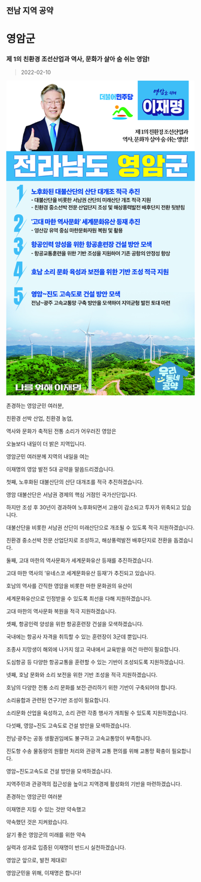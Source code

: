 ## 전남 지역 공약

# 영암군

### 제 1의 친환경 조선산업과 역사, 문화가 살아 숨 쉬는 영암!
> 2022-02-10

![영암군 지역공약](./005_014_015.jpg)

존경하는 영암군민 여러분, 

 

친환경 선박 산업, 친환경 농업, 

역사와 문화가 축적된 전통 소리가 어우러진 영암은 

오늘보다 내일이 더 밝은 지역입니다.  

 

영암군민 여러분께 지역의 내일을 여는 

이재명의 영암 발전 5대 공약을 말씀드리겠습니다.

 

첫째, 노후화된 대불산단의 산단 대개조를 적극 추진하겠습니다.

영암 대불산단은 서남권 경제의 핵심 거점인 국가산단입니다. 

하지만 조성 후 30년이 경과하여 노후화되면서 고용이 감소되고 투자가 위축되고 있습니다.

대불산단을 비롯한 서남권 산단이 미래산단으로 개조될 수 있도록 적극 지원하겠습니다. 

친환경 중소선박 전문 산업단지로 조성하고, 해상풍력발전 배후단지로 전환을 돕겠습니다.  

 

둘째, 고대 마한의 역사문화가 세계문화유산 등재를 추진하겠습니다. 

고대 마한 역사의 ‘유네스코 세계문화유산 등재’가 추진되고 있습니다.

호남의 역사를 간직한 영암을 비롯한 마한 문화권의 유산이  

세계문화유산으로 인정받을 수 있도록 최선을 다해 지원하겠습니다. 

고대 마한의 역사문화 복원을 적극 지원하겠습니다. 

 

셋째, 항공인력 양성을 위한 항공훈련장 건설을 모색하겠습니다.

국내에는 항공사 자격을 취득할 수 있는 훈련장이 3군데 뿐입니다. 

조종사 지망생이 해외에 나가지 않고 국내에서 교육받을 여건 마련이 필요합니다. 

도심항공 등 다양한 항공교통을 훈련할 수 있는 기반이 조성되도록 지원하겠습니다. 

 

넷째, 호남 문화와 소리 보전을 위한 기반 조성을 적극 지원하겠습니다. 

호남의 다양한 전통 소리 문화를 보전·관리하기 위한 기반이 구축되어야 합니다. 

소리융합과 관련된 연구기반 조성이 필요합니다.  

소리문화 산업을 육성하고, 소리 관련 각종 행사가 개최될 수 있도록 지원하겠습니다.  

 

다섯째, 영암~진도 고속도로 건설 방안을 모색하겠습니다.

전남·광주는 공동 생활권임에도 불구하고 고속교통망이 부족합니다.

진도항 수송 물동량의 원활한 처리와 관광객 교통 편의를 위해 교통망 확충이 필요합니다.

영암~진도고속도로 건설 방안을 모색하겠습니다. 

지역주민과 관광객의 접근성을 높이고 지역경제 활성화의 기반을 마련하겠습니다.

 

 

존경하는 영암군민 여러분

 

이재명은 지킬 수 있는 것만 약속했고 

약속했던 것은 지켜왔습니다.

살기 좋은 영암군의 미래를 위한 약속

실력과 성과로 입증된 이재명이 반드시 실천하겠습니다.

 

영암군 앞으로, 발전 제대로!

영암군민을 위해, 이재명은 합니다!  

						